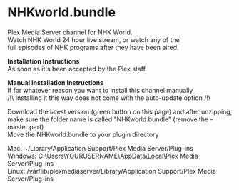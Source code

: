 # NHKworld.bundle
Plex Media Server channel for NHK World.  
Watch NHK World 24 hour live stream, or watch any of the  
full episodes of NHK programs after they have been aired.  
  
**Installation Instructions**  
As soon as it's been accepted by the Plex staff.

**Manual Installation Instructions**  
If for whatever reason you want to install this channel manually  
 /!\ Installing it this way does not come with the auto-update option /!\  

Download the latest version (green button on this page) and after unzipping, make sure the folder name is called "NHKworld.bundle" (remove the -master part)  
Move the NHKworld.bundle to your plugin directory

Mac: ~/Library/Application Support/Plex Media Server/Plug-ins  
Windows: C:\Users\YOURUSERNAME\AppData\Local\Plex Media Server\Plug-ins  
Linux: /var/lib/plexmediaserver/Library/Application Support/Plex Media Server/Plug-ins  